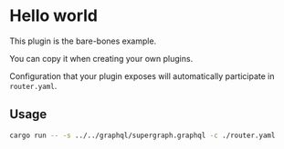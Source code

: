 # Hello world

This plugin is the bare-bones example.

You can copy it when creating your own plugins.

Configuration that your plugin exposes will automatically participate in `router.yaml`.

## Usage

```bash
cargo run -- -s ../../graphql/supergraph.graphql -c ./router.yaml
```
